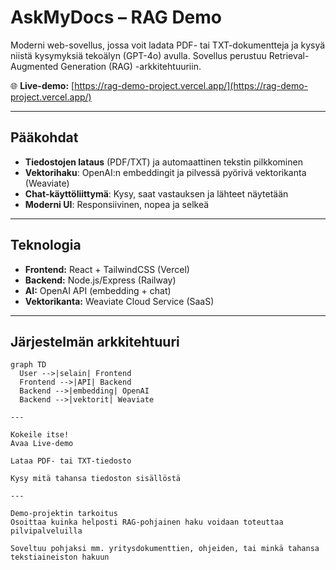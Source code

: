 # AskMyDocs – RAG Demo

Moderni web-sovellus, jossa voit ladata PDF- tai TXT-dokumentteja ja kysyä niistä kysymyksiä tekoälyn (GPT-4o) avulla. Sovellus perustuu Retrieval-Augmented Generation (RAG) -arkkitehtuuriin.

🌐 **Live-demo:** [https://rag-demo-project.vercel.app/](https://rag-demo-project.vercel.app/)

---

## Pääkohdat

- **Tiedostojen lataus** (PDF/TXT) ja automaattinen tekstin pilkkominen
- **Vektorihaku**: OpenAI:n embeddingit ja pilvessä pyörivä vektorikanta (Weaviate)
- **Chat-käyttöliittymä**: Kysy, saat vastauksen ja lähteet näytetään
- **Moderni UI**: Responsiivinen, nopea ja selkeä

---

## Teknologia

- **Frontend:** React + TailwindCSS (Vercel)
- **Backend:** Node.js/Express (Railway)
- **AI:** OpenAI API (embedding + chat)
- **Vektorikanta:** Weaviate Cloud Service (SaaS)

---

## Järjestelmän arkkitehtuuri

```mermaid
graph TD
  User -->|selain| Frontend
  Frontend -->|API| Backend
  Backend -->|embedding| OpenAI
  Backend -->|vektorit| Weaviate

---

Kokeile itse!
Avaa Live-demo

Lataa PDF- tai TXT-tiedosto

Kysy mitä tahansa tiedoston sisällöstä

---

Demo-projektin tarkoitus
Osoittaa kuinka helposti RAG-pohjainen haku voidaan toteuttaa pilvipalveluilla

Soveltuu pohjaksi mm. yritysdokumenttien, ohjeiden, tai minkä tahansa tekstiaineiston hakuun